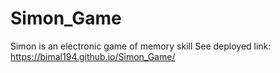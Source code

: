 # Simon_Game
Simon is an electronic game of memory skill
See deployed link: https://bimal194.github.io/Simon_Game/

